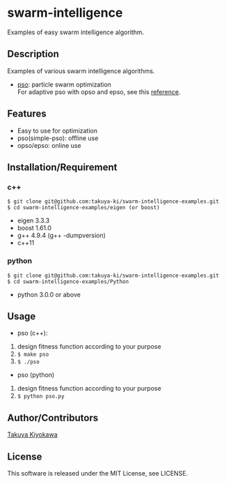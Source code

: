 # swarm-intelligence

Examples of easy swarm intelligence algorithm.

## Description

Examples of various swarm intelligence algorithms.

- [pso](https://en.wikipedia.org/wiki/Particle_swarm_optimization): particle swarm optimization  
For adaptive pso with opso and epso, see this [reference](http://lab.cntl.kyutech.ac.jp/~nishida/paper/2011/131_1642.pdf).

## Features

- Easy to use for optimization
- pso(simple-pso): offline use
- opso/epso: online use

## Installation/Requirement

### c++
	$ git clone git@github.com:takuya-ki/swarm-intelligence-examples.git
	$ cd swarm-intelligence-examples/eigen (or boost)

- eigen 3.3.3
- boost 1.61.0
- g++ 4.9.4 (g++ -dumpversion)
- c++11

### python
	$ git clone git@github.com:takuya-ki/swarm-intelligence-examples.git
	$ cd swarm-intelligence-examples/Python

- python 3.0.0 or above

## Usage

- pso (c++):  
1. design fitness function according to your purpose
2. `$ make pso`
3. `$ ./pso`

- pso (python)
1. design fitness function according to your purpose
2. `$ python pso.py`

## Author/Contributors

[Takuya Kiyokawa](https://takuya-ki.github.io/)

## License

This software is released under the MIT License, see LICENSE.
